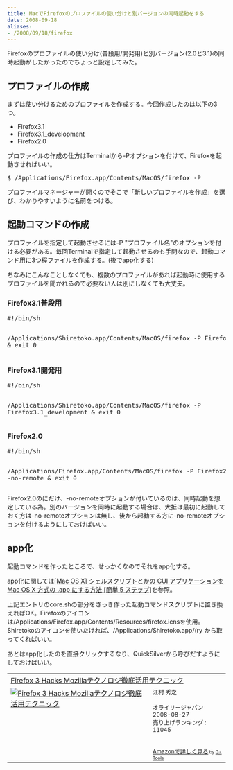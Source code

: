 ```yaml
---
title: MacでFirefoxのプロファイルの使い分けと別バージョンの同時起動をする
date: 2008-09-18
aliases:
- /2008/09/18/firefox
---
```

Firefoxのプロファイルの使い分け(普段用/開発用)と別バージョン(2.0と3.1)の同時起動がしたかったのでちょっと設定してみた。

<h2>プロファイルの作成</h2>
まずは使い分けるためのプロファイルを作成する。今回作成したのは以下の3つ。
<ul>
<li>Firefox3.1</li>
<li>Firefox3.1_development</li>
<li>Firefox2.0</li>
</ul>

プロファイルの作成の仕方はTerminalから-Pオプションを付けて、Firefoxを起動させればいい。

<pre lang="bash">
$ /Applications/Firefox.app/Contents/MacOS/firefox -P
</pre>

プロファイルマネージャーが開くのでそこで「新しいプロファイルを作成」を選び、わかりやすいように名前をつける。

<h2>起動コマンドの作成</h2>
プロファイルを指定して起動させるには-P "プロファイル名"のオプションを付ける必要がある。毎回Terminalで指定して起動させるのも手間なので、起動コマンド用に3つ程ファイルを作成する。(後でapp化する)

ちなみにこんなことしなくても、複数のプロファイルがあれば起動時に使用するプロファイルを聞かれるので必要ない人は別にしなくても大丈夫。

<h3>Firefox3.1普段用</h3>
<pre lang="shell">
#!/bin/sh

/Applications/Shiretoko.app/Contents/MacOS/firefox -P Firefox3.1 &
exit 0
</pre>

<h3>Firefox3.1開発用</h3>
<pre lang="shell">
#!/bin/sh

/Applications/Shiretoko.app/Contents/MacOS/firefox -P Firefox3.1_development &
exit 0
</pre>

<h3>Firefox2.0</h3>
<pre lang="shell">
#!/bin/sh

/Applications/Firefox.app/Contents/MacOS/firefox -P Firefox2.0 -no-remote &
exit 0
</pre>

Firefox2.0のにだけ、-no-remoteオプションが付いているのは、同時起動を想定している為。別のバージョンを同時に起動する場合は、大抵は最初に起動しておく方は-no-remoteオプションは無し、後から起動する方に-no-remoteオプションを付けるようにしておけばいい。
<h2>app化</h2>
起動コマンドを作ったところで、せっかくなのでそれをapp化する。

app化に関しては<a href="http://www.pqrs.org/tekezo/macosx/doc/makeapp/">[Mac OS X] シェルスクリプトとかの CUI アプリケーションを Mac OS X 方式の .app にする方法 [簡単 5 ステップ]</a>を参照。

上記エントリのcore.shの部分をさっき作った起動コマンドスクリプトに置き換えればOK。Firefoxのアイコンは/Applications/Firefox.app/Contents/Resources/firefox.icnsを使用。Shiretokoのアイコンを使いたければ、/Applications/Shiretoko.app/(ry から取ってくればいい。

あとはapp化したのを直接クリックするなり、QuickSilverから呼びだすようにしておけばいい。

<table  border="0" cellpadding="5"><tr><td colspan="2"><a href="http://www.amazon.co.jp/Firefox-Hacks-Mozilla%E3%83%86%E3%82%AF%E3%83%8E%E3%83%AD%E3%82%B8%E5%BE%B9%E5%BA%95%E6%B4%BB%E7%94%A8%E3%83%86%E3%82%AF%E3%83%8B%E3%83%83%E3%82%AF-%E6%B1%9F%E6%9D%91-%E7%A7%80%E4%B9%8B/dp/487311375X%3FSubscriptionId%3D0G91FPYVW6ZGWBH4Y9G2%26tag%3D2004-05-22%26linkCode%3Dxm2%26camp%3D2025%26creative%3D165953%26creativeASIN%3D487311375X" target="_blank">Firefox 3 Hacks Mozillaテクノロジ徹底活用テクニック</a><img src='http://www.assoc-amazon.jp/e/ir?t=2004-05-22&l=ur2&o=9' width='1' height='1' border='0' alt='' /></td></tr><tr><td valign="top"><a href="http://www.amazon.co.jp/Firefox-Hacks-Mozilla%E3%83%86%E3%82%AF%E3%83%8E%E3%83%AD%E3%82%B8%E5%BE%B9%E5%BA%95%E6%B4%BB%E7%94%A8%E3%83%86%E3%82%AF%E3%83%8B%E3%83%83%E3%82%AF-%E6%B1%9F%E6%9D%91-%E7%A7%80%E4%B9%8B/dp/487311375X%3FSubscriptionId%3D0G91FPYVW6ZGWBH4Y9G2%26tag%3D2004-05-22%26linkCode%3Dxm2%26camp%3D2025%26creative%3D165953%26creativeASIN%3D487311375X" target="_blank"><img src="http://ecx.images-amazon.com/images/I/41664CPo6pL._SL160_.jpg" border="0" alt="Firefox 3 Hacks Mozillaテクノロジ徹底活用テクニック" /></a></td><td valign="top"><font size="-1">江村 秀之<br /><br />オライリージャパン  2008-08-27<br />売り上げランキング : 11045<br /><br /><br /><a href="http://www.amazon.co.jp/Firefox-Hacks-Mozilla%E3%83%86%E3%82%AF%E3%83%8E%E3%83%AD%E3%82%B8%E5%BE%B9%E5%BA%95%E6%B4%BB%E7%94%A8%E3%83%86%E3%82%AF%E3%83%8B%E3%83%83%E3%82%AF-%E6%B1%9F%E6%9D%91-%E7%A7%80%E4%B9%8B/dp/487311375X%3FSubscriptionId%3D0G91FPYVW6ZGWBH4Y9G2%26tag%3D2004-05-22%26linkCode%3Dxm2%26camp%3D2025%26creative%3D165953%26creativeASIN%3D487311375X" target="_blank">Amazonで詳しく見る</a></font><font size="-2"> by <a href="http://www.goodpic.com/mt/aws/index.html" >G-Tools</a></font></td></tr></table>